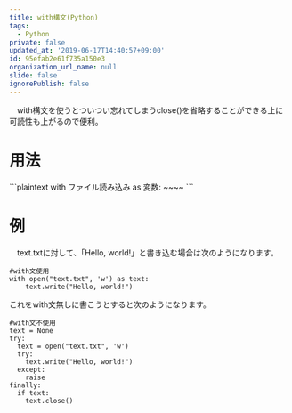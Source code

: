 ```yaml
---
title: with構文(Python)
tags:
  - Python
private: false
updated_at: '2019-06-17T14:40:57+09:00'
id: 95efab2e61f735a150e3
organization_url_name: null
slide: false
ignorePublish: false
---
```


　with構文を使うとついつい忘れてしまうclose()を省略することができる上に可読性も上がるので便利。

<h1>用法</h1>
```plaintext
with ファイル読み込み as 変数:
    ~~~~
```
<h1>例</h1>
　text.txtに対して、「Hello, world!」と書き込む場合は次のようになります。

```py:python
#with文使用
with open("text.txt", 'w') as text:
    text.write("Hello, world!")
```
 これをwith文無しに書こうとすると次のようになります。

```py:python
#with文不使用
text = None
try:
  text = open("text.txt", 'w')
  try:
    text.write("Hello, world!")
  except:
    raise
finally:
  if text:
    text.close()
```

